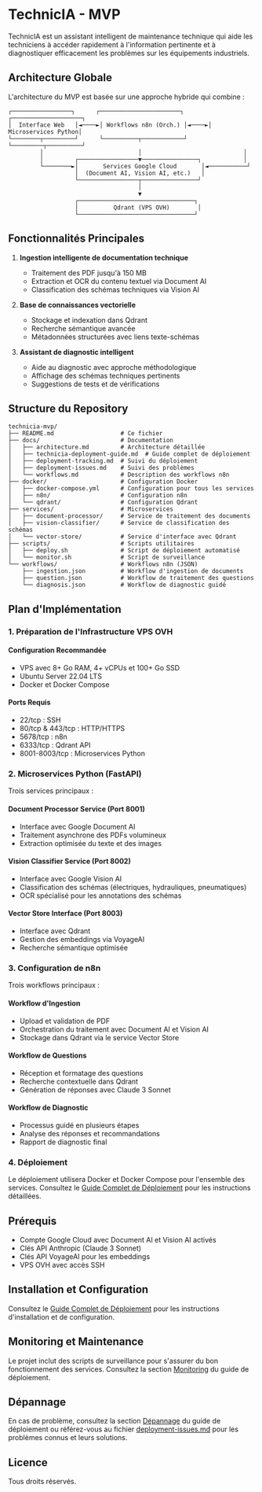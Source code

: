 # TechnicIA - MVP

TechnicIA est un assistant intelligent de maintenance technique qui aide les techniciens à accéder rapidement à l'information pertinente et à diagnostiquer efficacement les problèmes sur les équipements industriels.

## Architecture Globale

L'architecture du MVP est basée sur une approche hybride qui combine :

```
┌─────────────────┐      ┌───────────────────────┐      ┌────────────────────┐
│  Interface Web   │◄────►│ Workflows n8n (Orch.) │◄────►│ Microservices Python│
└────────┬─────────┘      └──────────┬────────────┘      └─────────┬──────────┘
         │                           │                             │
         │         ┌─────────────────▼────────────────┐            │
         └────────►│       Services Google Cloud       │◄───────────┘
                   │  (Document AI, Vision AI, etc.)   │
                   └─────────────────┬────────────────┘
                                     │
                                     ▼
                   ┌─────────────────────────────────┐
                   │          Qdrant (VPS OVH)        │
                   └─────────────────────────────────┘
```

## Fonctionnalités Principales

1. **Ingestion intelligente de documentation technique**
   - Traitement des PDF jusqu'à 150 MB
   - Extraction et OCR du contenu textuel via Document AI
   - Classification des schémas techniques via Vision AI
   
2. **Base de connaissances vectorielle**
   - Stockage et indexation dans Qdrant
   - Recherche sémantique avancée
   - Métadonnées structurées avec liens texte-schémas
   
3. **Assistant de diagnostic intelligent**
   - Aide au diagnostic avec approche méthodologique
   - Affichage des schémas techniques pertinents
   - Suggestions de tests et de vérifications

## Structure du Repository

```
technicia-mvp/
├── README.md                   # Ce fichier
├── docs/                       # Documentation
│   ├── architecture.md         # Architecture détaillée
│   ├── technicia-deployment-guide.md  # Guide complet de déploiement
│   ├── deployment-tracking.md  # Suivi du déploiement
│   ├── deployment-issues.md    # Suivi des problèmes
│   └── workflows.md            # Description des workflows n8n
├── docker/                     # Configuration Docker
│   ├── docker-compose.yml      # Configuration pour tous les services
│   ├── n8n/                    # Configuration n8n
│   └── qdrant/                 # Configuration Qdrant
├── services/                   # Microservices
│   ├── document-processor/     # Service de traitement des documents
│   ├── vision-classifier/      # Service de classification des schémas
│   └── vector-store/           # Service d'interface avec Qdrant
├── scripts/                    # Scripts utilitaires
│   ├── deploy.sh               # Script de déploiement automatisé
│   └── monitor.sh              # Script de surveillance
└── workflows/                  # Workflows n8n (JSON)
    ├── ingestion.json          # Workflow d'ingestion de documents
    ├── question.json           # Workflow de traitement des questions
    └── diagnosis.json          # Workflow de diagnostic guidé
```

## Plan d'Implémentation

### 1. Préparation de l'Infrastructure VPS OVH

#### Configuration Recommandée
- VPS avec 8+ Go RAM, 4+ vCPUs et 100+ Go SSD
- Ubuntu Server 22.04 LTS
- Docker et Docker Compose

#### Ports Requis
- 22/tcp : SSH
- 80/tcp & 443/tcp : HTTP/HTTPS
- 5678/tcp : n8n
- 6333/tcp : Qdrant API
- 8001-8003/tcp : Microservices Python

### 2. Microservices Python (FastAPI)

Trois services principaux :

#### Document Processor Service (Port 8001)
- Interface avec Google Document AI
- Traitement asynchrone des PDFs volumineux
- Extraction optimisée du texte et des images

#### Vision Classifier Service (Port 8002)
- Interface avec Google Vision AI
- Classification des schémas (électriques, hydrauliques, pneumatiques)
- OCR spécialisé pour les annotations des schémas

#### Vector Store Interface (Port 8003)
- Interface avec Qdrant
- Gestion des embeddings via VoyageAI
- Recherche sémantique optimisée

### 3. Configuration de n8n

Trois workflows principaux :

#### Workflow d'Ingestion
- Upload et validation de PDF
- Orchestration du traitement avec Document AI et Vision AI
- Stockage dans Qdrant via le service Vector Store

#### Workflow de Questions
- Réception et formatage des questions
- Recherche contextuelle dans Qdrant
- Génération de réponses avec Claude 3 Sonnet

#### Workflow de Diagnostic
- Processus guidé en plusieurs étapes
- Analyse des réponses et recommandations
- Rapport de diagnostic final

### 4. Déploiement

Le déploiement utilisera Docker et Docker Compose pour l'ensemble des services. Consultez le [Guide Complet de Déploiement](docs/technicia-deployment-guide.md) pour les instructions détaillées.

## Prérequis

- Compte Google Cloud avec Document AI et Vision AI activés
- Clés API Anthropic (Claude 3 Sonnet)
- Clés API VoyageAI pour les embeddings
- VPS OVH avec accès SSH

## Installation et Configuration

Consultez le [Guide Complet de Déploiement](docs/technicia-deployment-guide.md) pour les instructions d'installation et de configuration.

## Monitoring et Maintenance

Le projet inclut des scripts de surveillance pour s'assurer du bon fonctionnement des services. 
Consultez la section [Monitoring](docs/technicia-deployment-guide.md#monitoring) du guide de déploiement.

## Dépannage

En cas de problème, consultez la section [Dépannage](docs/technicia-deployment-guide.md#dépannage) du guide de déploiement 
ou référez-vous au fichier [deployment-issues.md](docs/deployment-issues.md) pour les problèmes connus et leurs solutions.

## Licence

Tous droits réservés.
